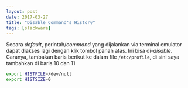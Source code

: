 ```yaml
---
layout: post
date: 2017-03-27
title: "Disable Command's History"
tags: [slackware]
---
```

Secara _default_, perintah/_command_ yang dijalankan via terminal emulator dapat diakses lagi dengan klik tombol panah atas. Ini bisa di-_disable_. Caranya, tambakan baris berikut ke dalam file <code>/etc/profile</code>, di sini saya tambahkan di baris 10 dan 11

```sh
export HISTFILE=/dev/null
export HISTSIZE=0
```
